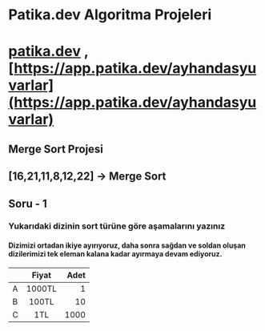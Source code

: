 # Patika.dev Algoritma Projeleri

# [patika.dev](https://www.patika.dev/tr) , [https://app.patika.dev/ayhandasyuvarlar](https://app.patika.dev/ayhandasyuvarlar)

## Merge Sort Projesi

## [16,21,11,8,12,22] -> Merge Sort

## Soru - 1

### Yukarıdaki dizinin sort türüne göre aşamalarını yazınız

#### Dizimizi ortadan ikiye ayırıyoruz, daha sonra sağdan ve soldan oluşan dizilerimizi tek eleman kalana kadar ayırmaya devam ediyoruz.

|   | Fiyat   | Adet  |
| --|:-------:| -----:|
| A | 1000TL  | 1     |
| B | 100TL   | 10    |
| C | 1TL     | 1000  |

